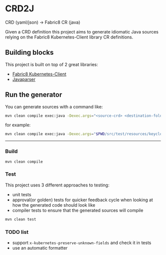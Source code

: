 # CRD2J

CRD (yaml/json) -> Fabric8 CR (java)

Given a CRD definition this project aims to generate idiomatic Java sources relying on the Fabric8 Kubernetes-Client library CR definitions.

## Building blocks

This project is built on top of 2 great libraries:

 - [Fabric8 Kubernetes-Client](https://github.com/fabric8io/kubernetes-client)
 - [Javaparser](https://github.com/javaparser/javaparser)

## Run the generator

You can generate sources with a command like:
```bash
mvn clean compile exec:java -Dexec.args="<source-crd> <destination-folder>"
```

for example:
```bash
mvn clean compile exec:java -Dexec.args="$PWD/src/test/resources/keycloak-crd.yml $PWD/.tmp"
```

---

### Build

```bash
mvn clean compile
```

### Test

This project uses 3 different approaches to testing:

 - unit tests
 - approval(or golden) tests for quicker feedback cycle when looking at how the generated code should look like
 - compiler tests to ensure that the generated sources will compile

```bash
mvn clean test
```

### TODO list

- support `x-kubernetes-preserve-unknown-fields` and check it in tests
- use an automatic formatter
